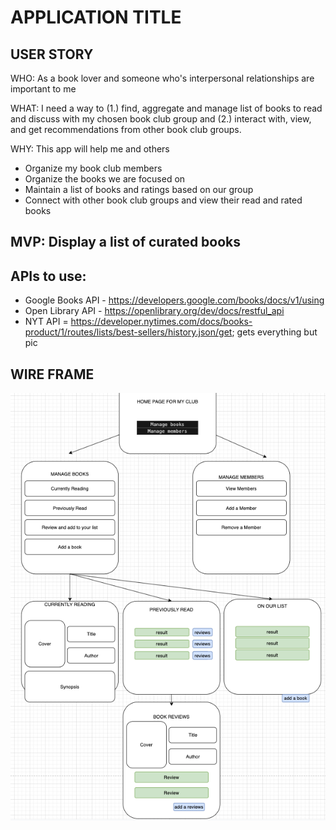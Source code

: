 # APPLICATION TITLE

## USER STORY

WHO: As a book lover and someone who's interpersonal relationships are important to me

WHAT: I need a way to (1.) find, aggregate and manage list of books to read and discuss with my chosen book club group and (2.) interact with, view, and get recommendations from other book club groups. 

WHY: This app will help me and others 
- Organize my book club members
- Organize the books we are focused on
- Maintain a list of books and ratings based on our group
- Connect with other book club groups and view their read and rated books

## MVP: Display a list of curated books

## APIs to use: 
- Google Books API - https://developers.google.com/books/docs/v1/using
- Open Library API - https://openlibrary.org/dev/docs/restful_api
- NYT API = https://developer.nytimes.com/docs/books-product/1/routes/lists/best-sellers/history.json/get; gets everything but pic
    
## WIRE FRAME

<img src = "assets/wireframe.png" width = 800>
